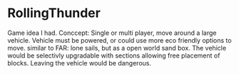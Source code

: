 # RollingThunder

Game idea I had.  Conccept: Single or multi player, move around a large vehicle.  Vehicle must be powered, or could use more eco friendly options to move.  similar to FAR: lone sails, but as a open world sand box.  The vehicle would be selectivly upgradable with sections allowing free placement of blocks.  Leaving the vehicle would be dangerous.

